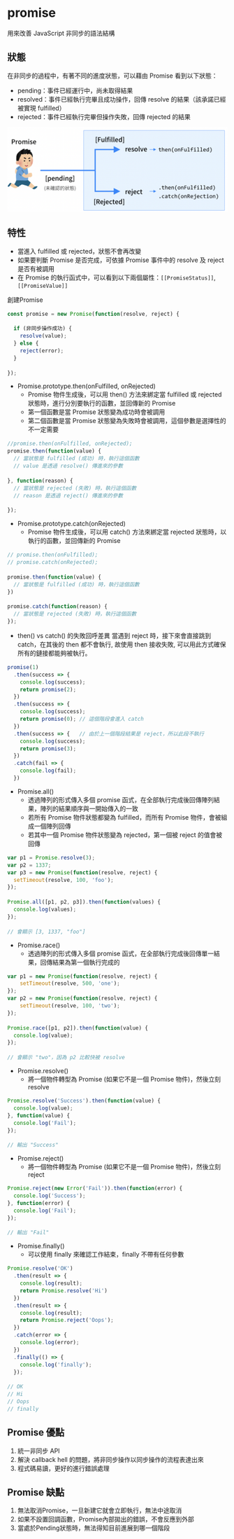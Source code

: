 # promise

用來改善 JavaScript 非同步的語法結構


## 狀態

在非同步的過程中，有著不同的進度狀態，可以藉由 Promise 看到以下狀態：

* pending：事件已經運行中，尚未取得結果
* resolved：事件已經執行完畢且成功操作，回傳 resolve 的結果（該承諾已經被實現 fulfilled）
* rejected：事件已經執行完畢但操作失敗，回傳 rejected 的結果

![image](https://github.com/chin1023/javascript/blob/main/promise.png)


## 特性

* 當進入 fulfilled 或 rejected，狀態不會再改變
* 如果要判斷 Promise 是否完成，可依據 Promise 事件中的 resolve 及 reject 是否有被調用
* 在 Promise 的執行函式中，可以看到以下兩個屬性：`[[PromiseStatus]]`, `[[PromiseValue]]`

創建Promise

```javascript
const promise = new Promise(function(resolve, reject) {
  
  if (非同步操作成功) {
    resolve(value);
  } else {
    reject(error);
  }

});
```

* Promise.prototype.then(onFulfilled, onRejected)
  - Promise 物件生成後，可以用 then() 方法來綁定當 fulfilled 或 rejected 狀態時，進行分別要執行的函數，並回傳新的 Promise
  * 第一個函數是當 Promise 狀態變為成功時會被調用
  * 第二個函數是當 Promise 狀態變為失敗時會被調用，這個參數是選擇性的不一定需要

```javascript
//promise.then(onFulfilled, onRejected);
promise.then(function(value) {
  // 當狀態是 fulfilled (成功) 時，執行這個函數
  // value 是透過 resolve() 傳進來的參數
  
}, function(reason) {
  // 當狀態是 rejected (失敗) 時，執行這個函數
  // reason 是透過 reject() 傳進來的參數

});
```
* Promise.prototype.catch(onRejected)
  - Promise 物件生成後，可以用 catch() 方法來綁定當 rejected 狀態時，以執行的函數，並回傳新的 Promise

```javascript
// promise.then(onFulfilled);
// promise.catch(onRejected);

promise.then(function(value) {
  // 當狀態是 fulfilled (成功) 時，執行這個函數
})

promise.catch(function(reason) {
  // 當狀態是 rejected (失敗) 時，執行這個函數
});
```

* then() vs catch() 的失敗回呼差異
  當遇到 reject 時，接下來會直接跳到 catch，在其後的 then 都不會執行, 故使用 then 接收失敗, 可以用此方式確保所有的鏈接都能夠被執行。

```javascript
promise(1)
  .then(success => {
    console.log(success);
    return promise(2);
  })
  .then(success => {
    console.log(success);
    return promise(0); // 這個階段會進入 catch
  })
  .then(success => {   // 由於上一個階段結果是 reject，所以此段不執行
    console.log(success);
    return promise(3);
  })
  .catch(fail => {
    console.log(fail);
  })
```

* Promise.all()
  - 透過陣列的形式傳入多個 promise 函式，在全部執行完成後回傳陣列結果，陣列的結果順序與一開始傳入的一致
  * 若所有 Promise 物件狀態都變為 fulfilled，而所有 Promise 物件，會被組成一個陣列回傳
  * 若其中一個 Promise 物件狀態變為 rejected，第一個被 reject 的值會被回傳

```javascript
var p1 = Promise.resolve(3);
var p2 = 1337;
var p3 = new Promise(function(resolve, reject) {
  setTimeout(resolve, 100, 'foo');
}); 

Promise.all([p1, p2, p3]).then(function(values) { 
  console.log(values);
});

// 會顯示 [3, 1337, "foo"]
```

* Promise.race()
  - 透過陣列的形式傳入多個 promise 函式，在全部執行完成後回傳單一結果，回傳結果為第一個執行完成的

```javascript
var p1 = new Promise(function(resolve, reject) { 
    setTimeout(resolve, 500, 'one'); 
});
var p2 = new Promise(function(resolve, reject) { 
    setTimeout(resolve, 100, 'two'); 
});

Promise.race([p1, p2]).then(function(value) {
  console.log(value);
});

// 會顯示 "two"，因為 p2 比較快被 resolve
```

* Promise.resolve()
  - 將一個物件轉型為 Promise (如果它不是一個 Promise 物件)，然後立刻 resolve

```javascript
Promise.resolve('Success').then(function(value) {
  console.log(value);
}, function(value) {
  console.log('Fail');
});

// 輸出 "Success"
```

* Promise.reject()
  - 將一個物件轉型為 Promise (如果它不是一個 Promise 物件)，然後立刻 reject

```javascript
Promise.reject(new Error('Fail')).then(function(error) {
  console.log('Success');
}, function(error) {
  console.log('Fail');
});

// 輸出 "Fail"
```

* Promise.finally()
  - 可以使用 finally 來確認工作結束，finally 不帶有任何參數

```javascript
Promise.resolve('OK')
  .then(result => {
    console.log(result);
    return Promise.resolve('Hi')
  })
  .then(result => {
    console.log(result);
    return Promise.reject('Oops');
  })
  .catch(error => {
    console.log(error);
  })
  .finally(() => {
    console.log('finally');
  });

// OK
// Hi
// Oops
// finally
```


## Promise 優點

1. 統一非同步 API 
2. 解決 callback hell 的問題，將非同步操作以同步操作的流程表達出來
3. 程式碼易讀，更好的進行錯誤處理


## Promise 缺點

1. 無法取消Promise，一旦新建它就會立即執行，無法中途取消
2. 如果不設置回調函數，Promise內部拋出的錯誤，不會反應到外部
3. 當處於Pending狀態時，無法得知目前進展到哪一個階段



